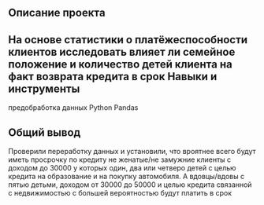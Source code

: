 

Описание проекта
----

На основе статистики о платёжеспособности клиентов исследовать влияет ли семейное положение и количество детей клиента на факт возврата кредита в срок
Навыки и инструменты
---
предобработка данных
Python
Pandas

Общий вывод
---
Проверили переработку данных и установили, что вроятнее всего будут иметь просрочку по кредиту не женатые/не замужние клиенты с доходом до 30000 у которых один, два или четверо детей с целью кредита на образование и на покупку автомобиля. А вдовцы/вдовы с пятью детьми, доходом от 30000 до 50000 и целью кредита связанной с недвижимостью с большей вероятностью будут платить в срок
